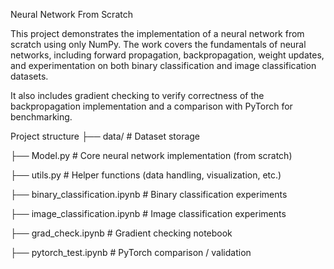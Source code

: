 Neural Network From Scratch

This project demonstrates the implementation of a neural network from scratch using only NumPy.
The work covers the fundamentals of neural networks, including forward propagation, backpropagation, weight updates, and experimentation on both binary classification and image classification datasets.

It also includes gradient checking to verify correctness of the backpropagation implementation and a comparison with PyTorch for benchmarking.

Project structure
├── data/                         # Dataset storage


├── Model.py                      # Core neural network implementation (from scratch)


├── utils.py                      # Helper functions (data handling, visualization, etc.)


├── binary_classification.ipynb   # Binary classification experiments


├── image_classification.ipynb    # Image classification experiments


├── grad_check.ipynb              # Gradient checking notebook


├── pytorch_test.ipynb            # PyTorch comparison / validation


